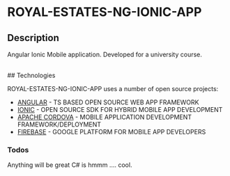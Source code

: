 # ROYAL-ESTATES-NG-IONIC-APP

## Description

Angular Ionic Mobile application. Developed for a university course.

</br>
## Technologies

ROYAL-ESTATES-NG-IONIC-APP uses a number of open source projects:

  * [ANGULAR] - TS BASED OPEN SOURCE WEB APP FRAMEWORK 
  * [IONIC] - OPEN SOURCE SDK FOR HYBRID MOBILE APP DEVELOPMENT
  * [APACHE CORDOVA] - MOBILE APPLICATION DEVELOPMENT FRAMEWORK/DEPLOYMENT
  * [FIREBASE] - GOOGLE PLATFORM FOR MOBILE APP DEVELOPERS

### Todos

Anything will be great C# is hmmm .... cool.

  [IONIC]: https://ionicframework.com/docs/angular/overview
  [FIREBASE]: https://www.googleadservices.com/pagead/aclk?sa=L&ai=DChcSEwiKnvravpXwAhUK2LIKHZf_BF0YABAAGgJscg&ohost=www.google.com&cid=CAESQOD22ADTVtUmnVPakTMPwEhcm4nzs7rjCAmY-CJhTPzDpIWYl08-eIJAFUa94oCKaAPF8b5J_6owZ5qXQ8a_SkM&sig=AOD64_3VmPZuJVvmK1QHtHqUt5BXbsU7iw&q&adurl&ved=2ahUKEwiIr_LavpXwAhXT_rsIHTLgBQkQ0Qx6BAgFEAE
  [ANGULAR]: https://angular.io
  [APACHE CORDOVA]: https://cordova.apache.org
